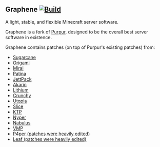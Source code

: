 ## Graphene [![Build](https://github.com/GalaxiaMC/Graphene/actions/workflows/build.yml/badge.svg)](https://github.com/GalaxiaMC/Graphene/actions/workflows/build.yml)
A light, stable, and flexible Minecraft server software.

Graphene is a fork of [Purpur](https://purpurmc.org), designed to be the overall best server software in existence.

Graphene contains patches (on top of Purpur's existing patches) from:
- [Sugarcane](https://github.com/SugarcaneMC/Sugarcane)
- [Origami](https://github.com/Minebench/Origami)
- [Mirai](https://github.com/etil2jz/Mirai)
- [Patina](https://github.com/PatinaMC/Patina)
- [JettPack](https://gitlab.com/Titaniumtown/JettPack/-/tree/main)
- [Akarin](https://github.com/Akarin-project/Akarin)
- [Lithium](https://github.com/CaffeineMC/lithium-fabric)
- [Crunchy](https://github.com/MrFishCakes/Crunchy)
- [Utopia](https://github.com/bortexel/utopia)
- [Slice](https://github.com/Cryptite/Slice)
- [KTP](https://github.com/lynxplay/ktp)
- [Nyper](https://github.com/NyCodeGHG/Nyper)
- [Nabulus](https://github.com/FroobWorld/Nabulus)
- [VMP](https://github.com/RelativityMC/VMP-fabric)
- [P4per (patches were heavily edited)](https://github.com/acrylic-style/P4per)
- [Leaf (patches were heavily edited)](https://github.com/anhcraft/Leaf)
